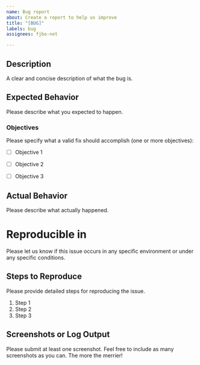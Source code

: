 ```yaml
---
name: Bug report
about: Create a report to help us improve
title: "[BUG]"
labels: bug
assignees: fjbo-net

---
```


## Description
A clear and concise description of what the bug is.


## Expected Behavior
Please describe what you expected to happen.

### Objectives
Please specify what a valid fix should accomplish (one or more objectives):
- [ ] Objective 1
- [ ] Objective 2
- [ ] Objective 3


## Actual Behavior
Please describe what actually happened.


# Reproducible in
Please let us know if this issue occurs in any specific environment or under any specific conditions.


## Steps to Reproduce
Please provide detailed steps for reproducing the issue.

1. Step 1
2. Step 2
3. Step 3


## Screenshots or Log Output
Please submit at least one screenshot. Feel free to include as many screenshots as you can. The more the merrier!
